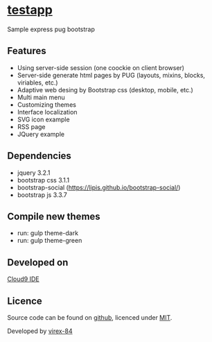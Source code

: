 # [testapp](https://github.com/virex-84/testapp)
Sample express pug bootstrap

## Features
* Using server-side session (one coockie on client browser)
* Server-side generate html pages by PUG (layouts, mixins, blocks, viriables, etc.)
* Adaptive web desing by Bootstrap css (desktop, mobile, etc.)
* Multi main menu
* Customizing themes
* Interface localization
* SVG icon example
* RSS page
* JQuery example

## Dependencies
* jquery 3.2.1
* bootstrap css 3.1.1
* bootstrap-social (https://lipis.github.io/bootstrap-social/)
* bootstrap js 3.3.7

## Compile new themes
* run: gulp theme-dark
* run: gulp theme-green

## Developed on
[Cloud9 IDE](https://c9.io)

## Licence
Source code can be found on [github](https://github.com/virex-84/testapp), licenced under [MIT](http://opensource.org/licenses/mit-license.php).

Developed by [virex-84](https://github.com/virex-84)